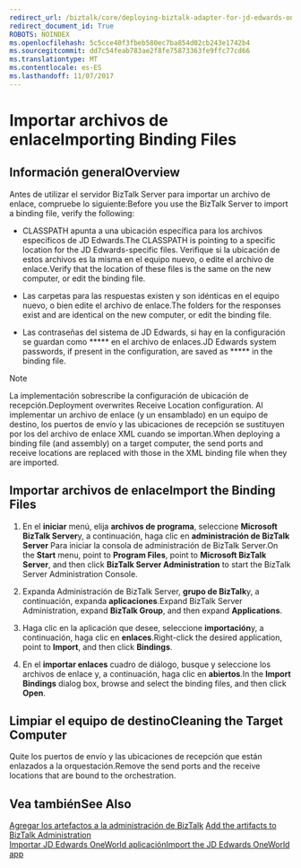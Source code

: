 ```yaml
---
redirect_url: /biztalk/core/deploying-biztalk-adapter-for-jd-edwards-oneworld/
redirect_document_id: True
ROBOTS: NOINDEX
ms.openlocfilehash: 5c5cce40f3fbeb580ec7ba854d02cb243e1742b4
ms.sourcegitcommit: dd7c54feab783ae2f8fe75873363fe9ffc77cd66
ms.translationtype: MT
ms.contentlocale: es-ES
ms.lasthandoff: 11/07/2017
---
```

# <a name="importing-binding-files"></a><span data-ttu-id="f9bc2-101">Importar archivos de enlace</span><span class="sxs-lookup"><span data-stu-id="f9bc2-101">Importing Binding Files</span></span>

## <a name="overview"></a><span data-ttu-id="f9bc2-102">Información general</span><span class="sxs-lookup"><span data-stu-id="f9bc2-102">Overview</span></span>
<span data-ttu-id="f9bc2-103">Antes de utilizar el servidor BizTalk Server para importar un archivo de enlace, compruebe lo siguiente:</span><span class="sxs-lookup"><span data-stu-id="f9bc2-103">Before you use the BizTalk Server to import a binding file, verify the following:</span></span>  
  
-   <span data-ttu-id="f9bc2-104">CLASSPATH apunta a una ubicación específica para los archivos específicos de JD Edwards.</span><span class="sxs-lookup"><span data-stu-id="f9bc2-104">The CLASSPATH is pointing to a specific location for the JD Edwards-specific files.</span></span> <span data-ttu-id="f9bc2-105">Verifique si la ubicación de estos archivos es la misma en el equipo nuevo, o edite el archivo de enlace.</span><span class="sxs-lookup"><span data-stu-id="f9bc2-105">Verify that the location of these files is the same on the new computer, or edit the binding file.</span></span>  
  
-   <span data-ttu-id="f9bc2-106">Las carpetas para las respuestas existen y son idénticas en el equipo nuevo, o bien edite el archivo de enlace.</span><span class="sxs-lookup"><span data-stu-id="f9bc2-106">The folders for the responses exist and are identical on the new computer, or edit the binding file.</span></span>  
  
-   <span data-ttu-id="f9bc2-107">Las contraseñas del sistema de JD Edwards, si hay en la configuración se guardan como ***** en el archivo de enlaces.</span><span class="sxs-lookup"><span data-stu-id="f9bc2-107">JD Edwards system passwords, if present in the configuration, are saved as ***** in the binding file.</span></span> 
  
> [!NOTE]
>  <span data-ttu-id="f9bc2-108">La implementación sobrescribe la configuración de ubicación de recepción.</span><span class="sxs-lookup"><span data-stu-id="f9bc2-108">Deployment overwrites Receive Location configuration.</span></span> <span data-ttu-id="f9bc2-109">Al implementar un archivo de enlace (y un ensamblado) en un equipo de destino, los puertos de envío y las ubicaciones de recepción se sustituyen por los del archivo de enlace XML cuando se importan.</span><span class="sxs-lookup"><span data-stu-id="f9bc2-109">When deploying a binding file (and assembly) on a target computer, the send ports and receive locations are replaced with those in the XML binding file when they are imported.</span></span>  
  
## <a name="import-the-binding-files"></a><span data-ttu-id="f9bc2-110">Importar archivos de enlace</span><span class="sxs-lookup"><span data-stu-id="f9bc2-110">Import the Binding Files</span></span>  
  
1.  <span data-ttu-id="f9bc2-111">En el **iniciar** menú, elija **archivos de programa**, seleccione **Microsoft BizTalk Server**y, a continuación, haga clic en **administración de BizTalk Server** Para iniciar la consola de administración de BizTalk Server.</span><span class="sxs-lookup"><span data-stu-id="f9bc2-111">On the **Start** menu, point to **Program Files**, point to **Microsoft BizTalk Server**, and then click **BizTalk Server Administration** to start the BizTalk Server Administration Console.</span></span>  
  
2.  <span data-ttu-id="f9bc2-112">Expanda Administración de BizTalk Server, **grupo de BizTalk**y, a continuación, expanda **aplicaciones**.</span><span class="sxs-lookup"><span data-stu-id="f9bc2-112">Expand BizTalk Server Administration, expand **BizTalk Group**, and then expand **Applications**.</span></span>  
  
3.  <span data-ttu-id="f9bc2-113">Haga clic en la aplicación que desee, seleccione **importación**y, a continuación, haga clic en **enlaces**.</span><span class="sxs-lookup"><span data-stu-id="f9bc2-113">Right-click the desired application, point to **Import**, and then click **Bindings**.</span></span>  
  
4.  <span data-ttu-id="f9bc2-114">En el **importar enlaces** cuadro de diálogo, busque y seleccione los archivos de enlace y, a continuación, haga clic en **abiertos**.</span><span class="sxs-lookup"><span data-stu-id="f9bc2-114">In the **Import Bindings** dialog box, browse and select the binding files, and then click **Open**.</span></span>  
  
## <a name="cleaning-the-target-computer"></a><span data-ttu-id="f9bc2-115">Limpiar el equipo de destino</span><span class="sxs-lookup"><span data-stu-id="f9bc2-115">Cleaning the Target Computer</span></span>  
<span data-ttu-id="f9bc2-116">Quite los puertos de envío y las ubicaciones de recepción que están enlazados a la orquestación.</span><span class="sxs-lookup"><span data-stu-id="f9bc2-116">Remove the send ports and the receive locations that are bound to the orchestration.</span></span>  
  
## <a name="see-also"></a><span data-ttu-id="f9bc2-117">Vea también</span><span class="sxs-lookup"><span data-stu-id="f9bc2-117">See Also</span></span>  
 <span data-ttu-id="f9bc2-118">[Agregar los artefactos a la administración de BizTalk](../core/adding-biztalk-adapter-for-jd-edwards-oneworld.md) </span><span class="sxs-lookup"><span data-stu-id="f9bc2-118">[Add the artifacts to BizTalk Administration](../core/adding-biztalk-adapter-for-jd-edwards-oneworld.md) </span></span>  
 [<span data-ttu-id="f9bc2-119">Importar JD Edwards OneWorld aplicación</span><span class="sxs-lookup"><span data-stu-id="f9bc2-119">Import the JD Edwards OneWorld app</span></span>](deploying-biztalk-adapter-for-jd-edwards-oneworld.md)